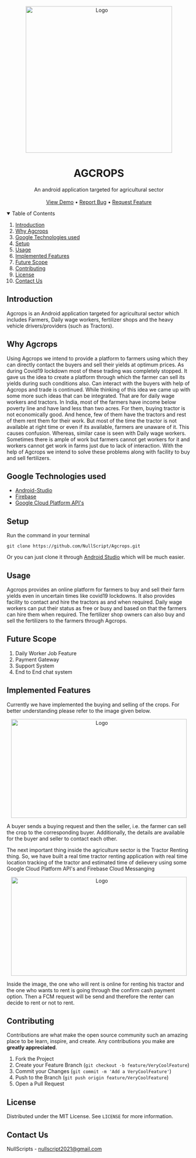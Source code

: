<!-- PROJECT LOGO -->
<br />
<p align="center">
  <a href="https://github.com/othneildrew/Best-README-Template">
    <img src="https://github.com/NullScript/Agcrops/blob/main/app/src/main/res/drawable/agcrops_icon.jpg" alt="Logo" width="400" height="400">
  </a>

  <h1 align="center">AGCROPS</h1>

  <p align="center">
    An android application targeted for agricultural sector
    <br />
    <br />
    <a href="https://youtu.be/nbJEsyprcBI">View Demo</a>
    •
    <a href="https://github.com/NullScript/Agcrops/issues">Report Bug</a>
    •
    <a href="https://github.com/NullScript/Agcrops/issues">Request Feature</a>
  </p>
</p>

<!-- TABLE OF CONTENTS -->
<details open="open">
  <summary>Table of Contents</summary>
  <ol>
    <li><a href="#introduction">Introduction</a></li>
    <li><a href="#why-agcrops">Why Agcrops</a></li>
    <li><a href="#google-technologies-used">Google Technologies used</a></li>
    <li><a href="#setup">Setup</a></li>
    <li><a href="#usage">Usage</a></li>
    <li><a href="#implemented-features">Implemented Features</a></li>
    <li><a href="#future-scope">Future Scope</a></li>
    <li><a href="#contributing">Contributing</a></li>
    <li><a href="#license">License</a></li>
    <li><a href="#contact-us">Contact Us</a></li>
  </ol>
</details>

<!-- INTRODUCTION -->
## Introduction

Agcrops is an Android application targeted for agricultural sector which includes Farmers, Daily wage workers, fertilizer shops and the heavy vehicle drivers/providers (such as Tractors). 

<!-- WHY AGCROPS -->
## Why Agcrops

Using Agcrops we intend to provide a platform to farmers using which they can directly contact the buyers and sell their yields at optimum prices. As during Covid19 lockdown most of these trading was completely stopped. It gave us the idea to create a platform through which the farmer can sell its yields during such conditions also. Can interact with the buyers with help of Agcrops and trade is continued. While thinking of this idea we came up with some more such ideas that can be integrated. That are for daily wage workers and tractors. In India, most of the farmers have income below poverty line and have land less than two acres. For them, buying tractor is not economically good. And hence, few of them have the tractors and rest of them rent them for their work. But most of the time the tractor is not available at right time or even if its available, farmers are unaware of it. This causes confusion. Whereas, similar case is seen with Daily wage workers. Sometimes there is ample of work but farmers cannot get workers for it and workers cannot get work in farms just due to lack of interaction. With the help of Agcrops we intend to solve these problems along with facility to buy and sell fertilizers.

<!-- GOOGLE TECHNOLOGIES USED -->
## Google Technologies used

* [Android-Studio](https://developer.android.com/studio/)
* [Firebase](https://firebase.google.com/)
* [Google Cloud Platform API's](https://console.cloud.google.com/apis/)

<!-- SETUP -->
## Setup

Run the command in your terminal
```
git clone https://github.com/NullScript/Agcrops.git
```
Or you can just clone it through [Android Studio](https://developer.android.com/studio) which will be much easier.

<!-- USAGE -->
## Usage

Agcrops provides an online platform for farmers to buy and sell their farm yields even in uncertain times like covid19 lockdowns. It also provides facility to contact and hire the tractors as and when required. Daily wage workers can put their status as free or busy and based on that the farmers can hire them when required. The fertilizer shop owners can also buy and sell the fertilizers to the farmers through Agcrops.

<!-- FUTURE SCOPE -->
## Future Scope
  <ol>
    <li>Daily Worker Job Feature</li>
    <li>Payment Gateway</li>
    <li>Support System</li>
    <li>End to End chat system</li>
  </ol>

<!-- IMPLEMENTED FEATURES -->
## Implemented Features

Currently we have implemented the buying and selling of the crops. For better understanding please refer to the image given below.

<p align="center">
  <img src="https://github.com/NullScript/Agcrops/blob/images/Crop.png" alt="Logo" width="480" height="270">
</p>

A buyer sends a buying request and then the seller, i.e. the farmer can sell the crop to the corresponding buyer. Additionally, the details are available for the buyer and seller to contact each other.
</br>

The next important thing inside the agriculture sector is the Tractor Renting thing. So, we have built a real time tractor renting application with real time location tracking of the tractor and estimated time of delievery using some Google Cloud Platform API's and Firebase Cloud Messanging

<p align="center">
  <img src="https://github.com/NullScript/Agcrops/blob/images/Tractor.png" alt="Logo" width="480" height="270">
</p>

Inside the image, the one who will rent is online for renting his tractor and the one who wants to rent is going through the confirm cash payment option. Then a FCM request will be send and therefore the renter can decide to rent or not to rent.

<!-- CONTRIBUTING -->
## Contributing

Contributions are what make the open source community such an amazing place to be learn, inspire, and create. Any contributions you make are **greatly appreciated**.

1. Fork the Project
2. Create your Feature Branch (`git checkout -b feature/VeryCoolFeature`)
3. Commit your Changes (`git commit -m 'Add a VeryCoolFeature'`)
4. Push to the Branch (`git push origin feature/VeryCoolFeature`)
5. Open a Pull Request

<!-- LICENSE -->
## License

Distributed under the MIT License. See `LICENSE` for more information.

<!-- CONTACT -->
## Contact Us

NullScripts - [nullscript2021@gmail.com](mailto:nullscripts2021@gmail.com)
